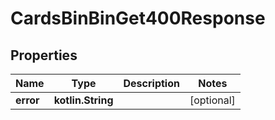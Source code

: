 
# CardsBinBinGet400Response

## Properties
Name | Type | Description | Notes
------------ | ------------- | ------------- | -------------
**error** | **kotlin.String** |  |  [optional]



